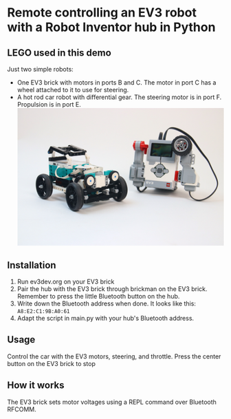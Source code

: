 # Remote controlling an EV3 robot with a Robot Inventor hub in Python

## LEGO used in this demo
Just two simple robots: 
- One EV3 brick with motors in ports B and C. The motor in port C has a wheel attached to it to use for steering.
- A hot rod car robot with differential gear. The steering motor is in port F. Propulsion is in port E.
![Remote control EV3 and SPIKE Prime robots](robots.jpeg)

## Installation
1. Run ev3dev.org on your EV3 brick
2. Pair the hub with the EV3 brick through brickman on the EV3 brick. Remember to press the little Bluetooth button on the hub. 
3. Write down the Bluetooth address when done. It looks like this: `A8:E2:C1:9B:A0:61`
4. Adapt the script in main.py with your hub's Bluetooth address.

## Usage
Control the car with the EV3 motors, steering, and throttle.
Press the center button on the EV3 brick to stop

## How it works
The EV3 brick sets motor voltages using a REPL command over Bluetooth RFCOMM. 

